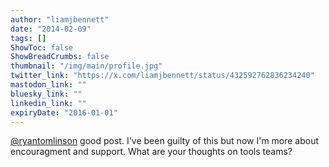 ```yaml
---
author: "liamjbennett"
date: "2014-02-09"
tags: []
ShowToc: false
ShowBreadCrumbs: false
thumbnail: "/img/main/profile.jpg"
twitter_link: "https://x.com/liamjbennett/status/432592762836234240"
mastodon_link: ""
bluesky_link: ""
linkedin_link: ""
expiryDate: "2016-01-01"
---
```


[@ryantomlinson](https://x.com/ryantomlinson) good post. I've been guilty of this but now I'm more about encouragment and support.  What are your thoughts on tools teams?

